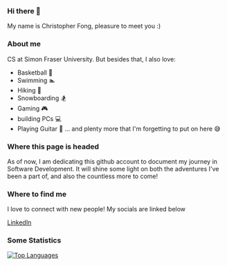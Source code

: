 ### Hi there 👋

My name is Christopher Fong, pleasure to meet you :)

### About me
CS at Simon Fraser University. But besides that, I also love:
- Basketball 🏀
- Swimming 🏊
- Hiking 🥾
- Snowboarding 🏂
- Gaming 🎮
- building PCs 💻
- Playing Guitar 🎸
... and plenty more that I'm forgetting to put on here 😅

### Where this page is headed
As of now, I am dedicating this github account to document my journey in Software Development. It will shine some light on 
both the adventures I've been a part of, and also the countless more to come!

### Where to find me
I love to connect with new people! My socials are linked below

[LinkedIn](https://www.linkedin.com/in/chrisfong604/)

### Some Statistics

[![Top Languages](https://github-readme-stats.vercel.app/api/top-langs/?username=ChrisFong604&hide=html)](https://github.com/anuraghazra/github-readme-stats)
